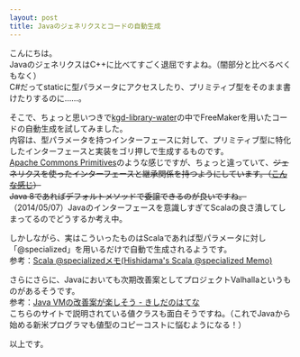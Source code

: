 ```yaml
---
layout: post
title: Javaのジェネリクスとコードの自動生成
---
```


こんにちは。  
JavaのジェネリクスはC++に比べてすごく退屈ですよね。（闇部分と比べるべくもなく）  
C#だってstaticに型パラメータにアクセスしたり、プリミティブ型をそのまま書けたりするのに……。

そこで、ちょっと思いつきで[kgd-library-water](https://github.com/t-kgd/kgd-library-water)の中でFreeMakerを用いたコードの自動生成を試してみました。  
内容は、型パラメータを持つインターフェースに対して、プリミティブ型に特化したインターフェースと実装をゴリ押しで生成するものです。  
[Apache Commons Primitives](http://commons.apache.org/proper/commons-primitives/apidocs/)のような感じですが、ちょっと違っていて、~~ジェネリクスを使ったインターフェースと継承関係を持つようにしています。（[こんな感じ](https://github.com/t-kgd/kgd-library-water-java-core/blob/master/src/main/java/jp/gr/java_conf/kgd/library/water/java/core/value/IntPoint2.java)）  
Java 8であればデフォルトメソッドで委譲できるのが良いですね。~~（2014/05/07）Javaのインターフェースを意識しすぎてScalaの良さ潰してしまってるのでどうするか考え中。

しかしながら、実はこういったものはScalaであれば型パラメータに対し「@specialized」を用いるだけで自動で生成されるようです。  
参考：[Scala @specializedメモ(Hishidama's Scala @specialized Memo)](http://www.ne.jp/asahi/hishidama/home/tech/scala/annotation/specialized.html)

さらにさらに、Javaにおいても次期改善案としてプロジェクトValhallaというものがあるそうです。  
参考：[Java VMの改善案が楽しそう - きしだのはてな](http://d.hatena.ne.jp/nowokay/20140811)  
こちらのサイトで説明されている値クラスも面白そうですね。（これでJavaから始める新米プログラマも値型のコピーコストに悩むようになる！）

以上です。
